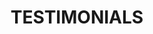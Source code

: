 ---
title : "TESTIMONIALS"
testimonial_slider:
# slider item loop
- name : "May Cristin Hutagalung"
  image : "images/clients/may02.png"
  designation : "IBRANI 11 : 1"
  content : "ini belum berakhir sampai Tuhan berkata, “ini sudah berakhir.

 “Iman adalah yakin terhadap apa yang kita harapkan dan yakin terhadap apa yang tidak kita lihat.”
Bahkan ketika kamu tidak dapat melihatnya, Tuhan bekerja. Dia setia sampai akhir.
Tuhan masih bekerja mendatangkan kebaikan terhadapmu, berhentilah kuatir dan mulailah percaya sepenuhnya kepada Tuhan.
."
            
# slider item loop
- name : "Hizkia Panggabean"
  image : "images/clients/hizkia.jpg"
  designation : "Filipi 1 : 6"
  content : "“Akan hal ini aku yakin sepenuhnya, yaitu Ia, yang memulai pekerjaan yang baik diantara kamu, akan meneruskannya sampai pada akhirnya pada hari Kristus Yesus.”."

# slider item loop
- name : "Hizkia Panggabean"
  image : "images/clients/hizkia.jpg"
  designation : "Filipi 1 : 6"
  content : "“Akan hal ini aku yakin sepenuhnya, yaitu Ia, yang memulai pekerjaan yang baik diantara kamu, akan meneruskannya sampai pada akhirnya pada hari Kristus Yesus.”."
            


# custom style
custom_class: "" 
custom_attributes: "" 
custom_css: ""
---
